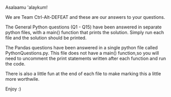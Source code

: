 Asalaamu 'alaykum!

We are Team Ctrl-Alt-DEFEAT and these are our answers to your questions. 

The General Python questions (Q1 - Q15) have been answered in separate python files, with a main() function that prints the solution. Simply run each file and the solution should be printed. 

The Pandas questions have been answered in a single python file called PythonQuestions.py. This file does not have a main() function,so you will need to uncomment the print statements written after each function and run the code.

There is also a little fun at the end of each file to make marking this a little more worthwile. 

Enjoy :)


